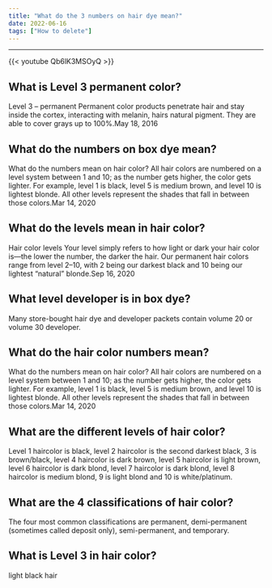 ```yaml
---
title: "What do the 3 numbers on hair dye mean?"
date: 2022-06-16
tags: ["How to delete"]
---
```


---
{{< youtube Qb6lK3MSOyQ >}}
## What is Level 3 permanent color?
Level 3 – permanent Permanent color products penetrate hair and stay inside the cortex, interacting with melanin, hairs natural pigment. They are able to cover grays up to 100%.May 18, 2016

## What do the numbers on box dye mean?
What do the numbers mean on hair color? All hair colors are numbered on a level system between 1 and 10; as the number gets higher, the color gets lighter. For example, level 1 is black, level 5 is medium brown, and level 10 is lightest blonde. All other levels represent the shades that fall in between those colors.Mar 14, 2020

## What do the levels mean in hair color?
Hair color levels Your level simply refers to how light or dark your hair color is—the lower the number, the darker the hair. Our permanent hair colors range from level 2–10, with 2 being our darkest black and 10 being our lightest “natural” blonde.Sep 16, 2020

## What level developer is in box dye?
Many store-bought hair dye and developer packets contain volume 20 or volume 30 developer.

## What do the hair color numbers mean?
What do the numbers mean on hair color? All hair colors are numbered on a level system between 1 and 10; as the number gets higher, the color gets lighter. For example, level 1 is black, level 5 is medium brown, and level 10 is lightest blonde. All other levels represent the shades that fall in between those colors.Mar 14, 2020

## What are the different levels of hair color?
Level 1 haircolor is black, level 2 haircolor is the second darkest black, 3 is brown/black, level 4 haircolor is dark brown, level 5 haircolor is light brown, level 6 haircolor is dark blond, level 7 haircolor is dark blond, level 8 haircolor is medium blond, 9 is light blond and 10 is white/platinum.

## What are the 4 classifications of hair color?
The four most common classifications are permanent, demi-permanent (sometimes called deposit only), semi-permanent, and temporary.

## What is Level 3 in hair color?
light black hair

